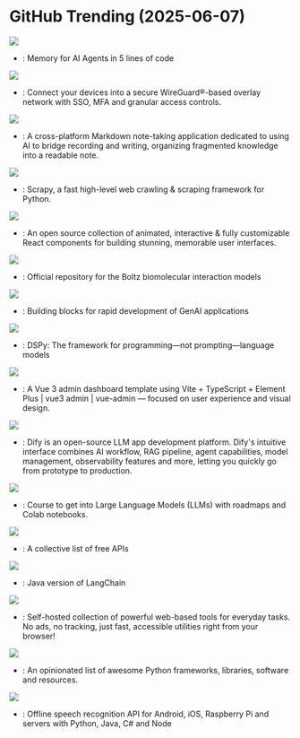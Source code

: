 # GitHub Trending (2025-06-07)

![](https://img.shields.io/badge/Python-New%20443-green?style=flat-square&logo=appveyor)
- [](https://github.comundefined): Memory for AI Agents in 5 lines of code

![](https://img.shields.io/badge/Go-New%20596-green?style=flat-square&logo=appveyor)
- [](https://github.comundefined): Connect your devices into a secure WireGuard®-based overlay network with SSO, MFA and granular access controls.

![](https://img.shields.io/badge/TypeScript-New%20335-green?style=flat-square&logo=appveyor)
- [](https://github.comundefined): A cross-platform Markdown note-taking application dedicated to using AI to bridge recording and writing, organizing fragmented knowledge into a readable note.

![](https://img.shields.io/badge/Python-New%2097-green?style=flat-square&logo=appveyor)
- [](https://github.comundefined): Scrapy, a fast high-level web crawling & scraping framework for Python.

![](https://img.shields.io/badge/JavaScript-New%20120-green?style=flat-square&logo=appveyor)
- [](https://github.comundefined): An open source collection of animated, interactive & fully customizable React components for building stunning, memorable user interfaces.

![](https://img.shields.io/badge/Python-New%2079-green?style=flat-square&logo=appveyor)
- [](https://github.comundefined): Official repository for the Boltz biomolecular interaction models

![](https://img.shields.io/badge/Python-New%20233-green?style=flat-square&logo=appveyor)
- [](https://github.comundefined): Building blocks for rapid development of GenAI applications

![](https://img.shields.io/badge/Python-New%20149-green?style=flat-square&logo=appveyor)
- [](https://github.comundefined): DSPy: The framework for programming—not prompting—language models

![](https://img.shields.io/badge/Vue-New%2045-green?style=flat-square&logo=appveyor)
- [](https://github.comundefined): A Vue 3 admin dashboard template using Vite + TypeScript + Element Plus | vue3 admin | vue-admin — focused on user experience and visual design.

![](https://img.shields.io/badge/TypeScript-New%20420-green?style=flat-square&logo=appveyor)
- [](https://github.comundefined): Dify is an open-source LLM app development platform. Dify's intuitive interface combines AI workflow, RAG pipeline, agent capabilities, model management, observability features and more, letting you quickly go from prototype to production.

![](https://img.shields.io/badge/none-New%20205-green?style=flat-square&logo=appveyor)
- [](https://github.comundefined): Course to get into Large Language Models (LLMs) with roadmaps and Colab notebooks.

![](https://img.shields.io/badge/Python-New%20231-green?style=flat-square&logo=appveyor)
- [](https://github.comundefined): A collective list of free APIs

![](https://img.shields.io/badge/Java-New%2025-green?style=flat-square&logo=appveyor)
- [](https://github.comundefined): Java version of LangChain

![](https://img.shields.io/badge/TypeScript-New%20326-green?style=flat-square&logo=appveyor)
- [](https://github.comundefined): Self-hosted collection of powerful web-based tools for everyday tasks. No ads, no tracking, just fast, accessible utilities right from your browser!

![](https://img.shields.io/badge/Python-New%20130-green?style=flat-square&logo=appveyor)
- [](https://github.comundefined): An opinionated list of awesome Python frameworks, libraries, software and resources.

![](https://img.shields.io/badge/Jupyter%20Notebook-New%2030-green?style=flat-square&logo=appveyor)
- [](https://github.comundefined): Offline speech recognition API for Android, iOS, Raspberry Pi and servers with Python, Java, C# and Node

